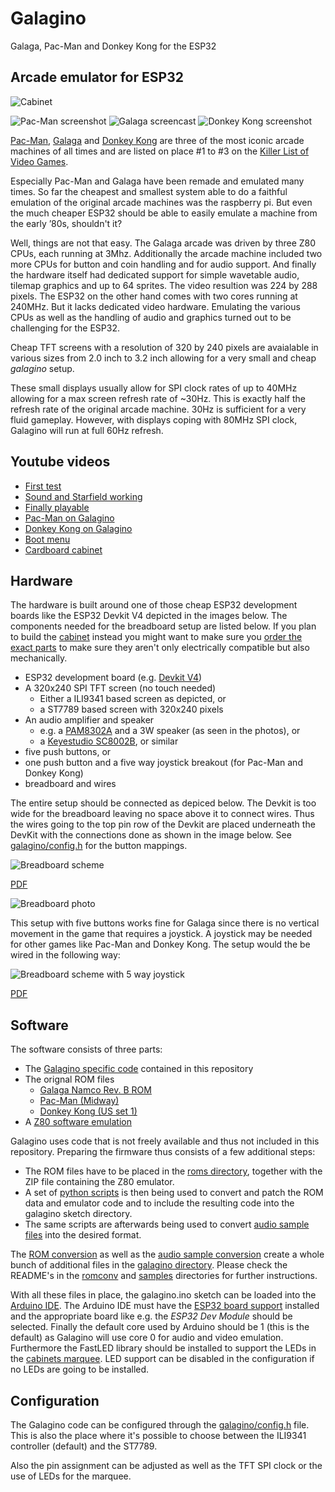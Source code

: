# Galagino

Galaga, Pac-Man and Donkey Kong for the ESP32

## Arcade emulator for ESP32

![Cabinet](images/galagino_cabinet.jpg)

![Pac-Man screenshot](images/pacman.gif)
![Galaga screencast](images/galagino.gif)
![Donkey Kong screenshot](images/dkong.gif)

[Pac-Man](https://en.wikipedia.org/wiki/Pac-Man),
[Galaga](https://en.wikipedia.org/wiki/Galaga) and
[Donkey Kong](https://en.wikipedia.org/wiki/Donkey_Kong_(video_game)) are three of the most
iconic arcade machines of all times and are listed on place #1 to #3
on the [Killer List of Video Games](http://www.klov.net).

Especially Pac-Man and Galaga have been remade and emulated many
times. So far the cheapest and smallest system able to do a faithful
emulation of the original arcade machines was the raspberry pi. But
even the much cheaper ESP32 should be able to easily emulate a machine
from the early ’80s, shouldn't it?

Well, things are not that easy. The Galaga arcade was driven by three
Z80 CPUs, each running at 3Mhz. Additionally the arcade machine
included two more CPUs for button and coin handling and for audio
support. And finally the hardware itself had dedicated support
for simple wavetable audio, tilemap graphics and up to 64 sprites.
The video resultion was 224 by 288 pixels. The ESP32 on the other hand
comes with two cores running at 240MHz. But it lacks dedicated video
hardware. Emulating the various CPUs as well as the handling of
audio and graphics turned out to be challenging for the ESP32.

Cheap TFT screens with a resolution of 320 by 240 pixels are avaialable
in various sizes from 2.0 inch to 3.2 inch allowing for a very small
and cheap *galagino* setup.

These small displays usually allow for SPI clock rates of up to 40MHz
allowing for a max screen refresh rate of ~30Hz. This is exactly half
the refresh rate of the original arcade machine. 30Hz is sufficient
for a very fluid gameplay. However, with displays coping with 80MHz
SPI clock, Galagino will run at full 60Hz refresh.

## Youtube videos

* [First test](https://www.youtube.com/shorts/LZRI6izM8XM)
* [Sound and Starfield working](https://www.youtube.com/shorts/8uNSv0aRtgY)
* [Finally playable](https://www.youtube.com/shorts/wqnJzOAAths)
* [Pac-Man on Galagino](https://www.youtube.com/shorts/F4-XiiPwG1c)
* [Donkey Kong on Galagino](https://www.youtube.com/shorts/KROFJ0Rtj0w)
* [Boot menu](https://www.youtube.com/shorts/_PJyn06yrtg)
* [Cardboard cabinet](https://youtube.com/shorts/vverV4NphlQ)

## Hardware

The hardware is built around one of those cheap ESP32 development
boards like the ESP32 Devkit V4 depicted in the images below. The
components needed for the breadboard setup are listed below. If you
plan to build the [cabinet](hardware/cabinet) instead you might want
to make sure you [order the exact parts](./hardware) to make sure they
aren't only electrically compatible but also mechanically.

* ESP32 development board (e.g. [Devkit V4](https://www.espressif.com/en/products/devkits/esp32-devkitc))
* A 320x240 SPI TFT screen (no touch needed)
  * Either a ILI9341 based screen as depicted, or
  * a ST7789 based screen with 320x240 pixels
* An audio amplifier and speaker
  * e.g. a [PAM8302A](https://www.adafruit.com/product/2130) and a 3W speaker (as seen in the photos), or
  * a [Keyestudio SC8002B](https://www.keyestudio.com/products/keyestudio-sc8002b-audio-power-amplifier-speaker-module-for-arduino-player), or similar 
* five push buttons, or
* one push button and a five way joystick breakout (for Pac-Man and Donkey Kong)
* breadboard and wires

The entire setup should be connected as depiced below. The Devkit is
too wide for the breadboard leaving no space above it to connect
wires. Thus the wires going to the top pin row of the Devkit are
placed underneath the DevKit with the connections done as shown in the
image below. See [galagino/config.h](galagino/config.h) for the button
mappings.

![Breadboard scheme](images/galagino_bb.png)

[PDF](images/galagino_bb.pdf)

![Breadboard photo](images/galagino_breadboard.jpeg)

This setup with five buttons works fine for Galaga since there is no
vertical movement in the game that requires a joystick. A joystick may
be needed for other games like Pac-Man and Donkey Kong. The setup would
the be wired in the following way:

![Breadboard scheme with 5 way joystick](images/galagino_5way_bb.png)

[PDF](images/galagino_5way_bb.pdf)

## Software

The software consists of three parts:

* The [Galagino specific code](galagino/) contained in this repository
* The orignal ROM files
    * [Galaga Namco Rev. B ROM](https://www.bing.com/search?q=galaga+namco+b+rom)
    * [Pac-Man (Midway)](https://www.bing.com/search?q=pacman+midway+arcade+rom)
    * [Donkey Kong (US set 1)](https://www.bing.com/search?q=donkey+kong+arcade+rom)
* A [Z80 software emulation](https://fms.komkon.org/EMUL8/Z80-081707.zip)

Galagino uses code that is not freely available and thus not included in this
repository. Preparing the firmware thus consists of a few additional steps:

* The ROM files have to be placed in the [roms directory](roms/), together with the ZIP file containing the Z80 emulator.
* A set of [python scripts](romconv/) is then being used to convert and
 patch the ROM data and emulator code and to include the resulting code into the
galagino sketch directory.
* The same scripts are afterwards being used to convert [audio sample files](./samples) into the desired format.

The [ROM conversion](./romconv) as well as the [audio sample
conversion](./samples) create a whole bunch of additional files in the
[galagino directory](./galagino). Please check the README's in the
[romconv](./romconv) and [samples](./samples) directories for further
instructions.

With all these files in place, the galagino.ino sketch can be loaded
into the [Arduino IDE](https://docs.arduino.cc/software/ide-v2). The
Arduino IDE must have the [ESP32 board support](https://docs.espressif.com/projects/arduino-esp32/en/latest/installing.html)
installed and the appropriate board like e.g. the
*ESP32 Dev Module* should be selected. Finally the default core used
by Arduino should be 1 (this is the default) as Galagino will use core 0
for audio and video emulation. Furthermore the FastLED library should
be installed to support the LEDs in the [cabinets marquee](./hardware/cabinet).
LED support can be disabled in the configuration if no LEDs are going to be installed.

## Configuration

The Galagino code can be configured through the [galagino/config.h](galagino/config.h)
file. This is also the place where it's possible to choose between the ILI9341
controller (default) and the ST7789.

Also the pin assignment can be adjusted as well as the TFT SPI clock or the
use of LEDs for the marquee.

